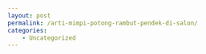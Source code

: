 ```yaml
---
layout: post
permalink: /arti-mimpi-potong-rambut-pendek-di-salon/
categories:
    - Uncategorized
---
```


